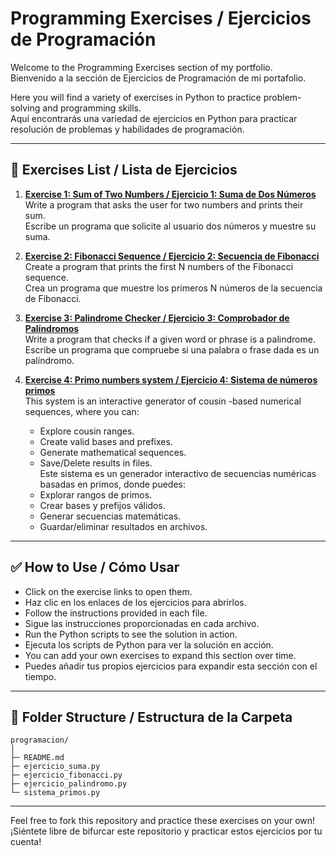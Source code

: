 # Programming Exercises / Ejercicios de Programación

Welcome to the Programming Exercises section of my portfolio.  
Bienvenido a la sección de Ejercicios de Programación de mi portafolio.

Here you will find a variety of exercises in Python to practice problem-solving and programming skills.  
Aquí encontrarás una variedad de ejercicios en Python para practicar resolución de problemas y habilidades de programación.

---

## 📄 Exercises List / Lista de Ejercicios

1. **[Exercise 1: Sum of Two Numbers / Ejercicio 1: Suma de Dos Números](ejercicio_suma.py)**  
   Write a program that asks the user for two numbers and prints their sum.  
   Escribe un programa que solicite al usuario dos números y muestre su suma.  

2. **[Exercise 2: Fibonacci Sequence / Ejercicio 2: Secuencia de Fibonacci](ejercicio_fibonacci.py)**  
   Create a program that prints the first N numbers of the Fibonacci sequence.  
   Crea un programa que muestre los primeros N números de la secuencia de Fibonacci.  

3. **[Exercise 3: Palindrome Checker / Ejercicio 3: Comprobador de Palíndromos](ejercicio_palindromo.py)**  
   Write a program that checks if a given word or phrase is a palindrome.  
   Escribe un programa que compruebe si una palabra o frase dada es un palíndromo.

4. **[Exercise 4: Primo numbers system / Ejercicio 4: Sistema de números primos](sistema_primos.py)**  
   This system is an interactive generator of cousin -based numerical sequences, where you can: 
   - Explore cousin ranges. 
   - Create valid bases and prefixes. 
   - Generate mathematical sequences. 
   - Save/Delete results in files.   
   Este sistema es un generador interactivo de secuencias numéricas basadas en primos, donde puedes:
   - Explorar rangos de primos.
   - Crear bases y prefijos válidos.
   - Generar secuencias matemáticas.
   - Guardar/eliminar resultados en archivos.

---

## ✅ How to Use / Cómo Usar

- Click on the exercise links to open them.  
- Haz clic en los enlaces de los ejercicios para abrirlos.  
- Follow the instructions provided in each file.  
- Sigue las instrucciones proporcionadas en cada archivo.  
- Run the Python scripts to see the solution in action.  
- Ejecuta los scripts de Python para ver la solución en acción.  
- You can add your own exercises to expand this section over time.  
- Puedes añadir tus propios ejercicios para expandir esta sección con el tiempo.

---

## 📂 Folder Structure / Estructura de la Carpeta
```
programacion/
│
├─ README.md
├─ ejercicio_suma.py
├─ ejercicio_fibonacci.py
├─ ejercicio_palindromo.py
└─ sistema_primos.py
```
---

Feel free to fork this repository and practice these exercises on your own!  
¡Siéntete libre de bifurcar este repositorio y practicar estos ejercicios por tu cuenta!

